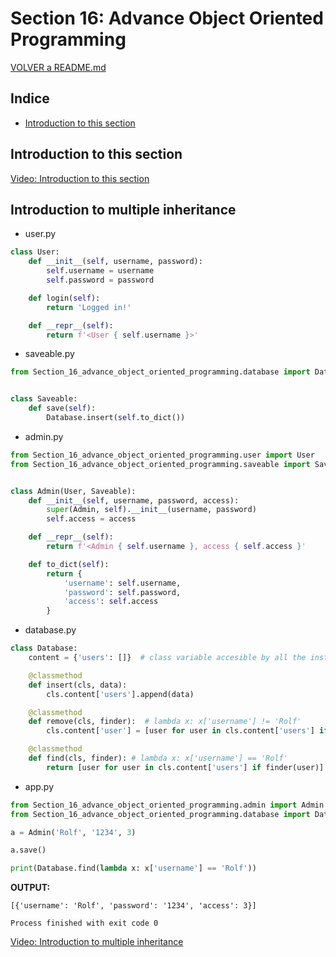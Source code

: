 # Section 16: Advance Object Oriented Programming

[VOLVER a README.md](README.md)

## Indice

* [Introduction to this section](#introduction-to-this-section)


## Introduction to this section

[Video: Introduction to this section](https://www.udemy.com/the-complete-python-course/learn/v4/t/lecture/9583278?start=0)


## Introduction to multiple inheritance

* user.py

``` python
class User:
    def __init__(self, username, password):
        self.username = username
        self.password = password

    def login(self):
        return 'Logged in!'

    def __repr__(self):
        return f'<User { self.username }>'
```

* saveable.py

``` python
from Section_16_advance_object_oriented_programming.database import Database


class Saveable:
    def save(self):
        Database.insert(self.to_dict())

````

* admin.py

``` python
from Section_16_advance_object_oriented_programming.user import User
from Section_16_advance_object_oriented_programming.saveable import Saveable


class Admin(User, Saveable):
    def __init__(self, username, password, access):
        super(Admin, self).__init__(username, password)
        self.access = access

    def __repr__(self):
        return f'<Admin { self.username }, access { self.access }'

    def to_dict(self):
        return {
            'username': self.username,
            'password': self.password,
            'access': self.access
        }
```

* database.py

``` python
class Database:
    content = {'users': []}  # class variable accesible by all the instances

    @classmethod
    def insert(cls, data):
        cls.content['users'].append(data)

    @classmethod
    def remove(cls, finder):  # lambda x: x['username'] != 'Rolf'
        cls.content['user'] = [user for user in cls.content['users'] if not finder(user)]

    @classmethod
    def find(cls, finder): # lambda x: x['username'] == 'Rolf'
        return [user for user in cls.content['users'] if finder(user)]


```


* app.py

``` python
from Section_16_advance_object_oriented_programming.admin import Admin
from Section_16_advance_object_oriented_programming.database import Database

a = Admin('Rolf', '1234', 3)

a.save()

print(Database.find(lambda x: x['username'] == 'Rolf'))
```


**OUTPUT:**

``` console
[{'username': 'Rolf', 'password': '1234', 'access': 3}]

Process finished with exit code 0

```

[Video: Introduction to multiple inheritance](https://www.udemy.com/the-complete-python-course/learn/v4/t/lecture/9583280?start=0)